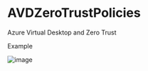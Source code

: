 # AVDZeroTrustPolicies
Azure Virtual Desktop and Zero Trust

Example

![image](https://github.com/mikedzikowski/AVDZeroTrustPolicies/assets/34066455/d1417168-999c-4c21-aed6-e1287fd5b4b6)
